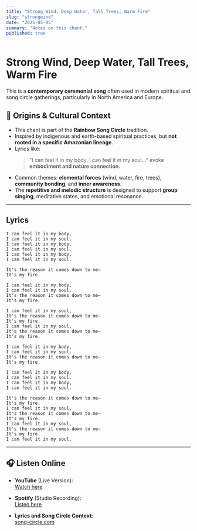 ```yaml
---
title: "Strong Wind, Deep Water, Tall Trees, Warm Fire"
slug: "strongwind"
date: "2025-05-05"
summary: "Notes on this chant."
published: true
---
```

# Strong Wind, Deep Water, Tall Trees, Warm Fire

This is a **contemporary ceremonial song** often used in modern spiritual and song circle gatherings, particularly in North America and Europe.


## 🌿 Origins & Cultural Context

- This chant is part of the **Rainbow Song Circle** tradition.
- Inspired by indigenous and earth-based spiritual practices, but **not rooted in a specific Amazonian lineage**.
- Lyrics like:
  > "I can feel it in my body, I can feel it in my soul..."
  evoke **embodiment and nature connection**.
- Common themes: **elemental forces** (wind, water, fire, trees), **community bonding**, and **inner awareness**.
- The **repetitive and melodic structure** is designed to support **group singing**, meditative states, and emotional resonance.

---

## Lyrics

```
I can feel it in my body,
I can feel it in my soul.
I can feel it in my body,
I can feel it in my soul.
I can feel it in my body,
I can feel it in my soul.

It's the reason it comes down to me—
It's my fire.

I can feel it in my body,
I can feel it in my soul.
It's the reason it comes down to me—
It's my fire.

I can feel it in my soul,
It's the reason it comes down to me—
It's my fire.
I can feel it in my soul,
It's the reason it comes down to me—
It's my fire.

I can feel it in my body,
I can feel it in my soul.
It's the reason it comes down to me—
It's my fire.

I can feel it in my body,
I can feel it in my soul.
I can feel it in my body,
I can feel it in my soul.

It's the reason it comes down to me—
It's my fire.
I can feel it in my soul,
It's the reason it comes down to me—
It's my fire.
I can feel it in my soul,
It's the reason it comes down to me—
It's my fire.
I can feel it in my soul.
```

---

## 🎧 Listen Online

- **YouTube** (Live Version):  
  [Watch here](https://www.youtube.com/watch?v=18XWEKUOvS4)

- **Spotify** (Studio Recording):  
  [Listen here](https://open.spotify.com/track/2gMp0R6dYKGdS57hwJ2TWN)

- **Lyrics and Song Circle Context**:  
  [song-circle.com](https://www.song-circle.com/en/world-songs/rainbow/strong-wind/)
